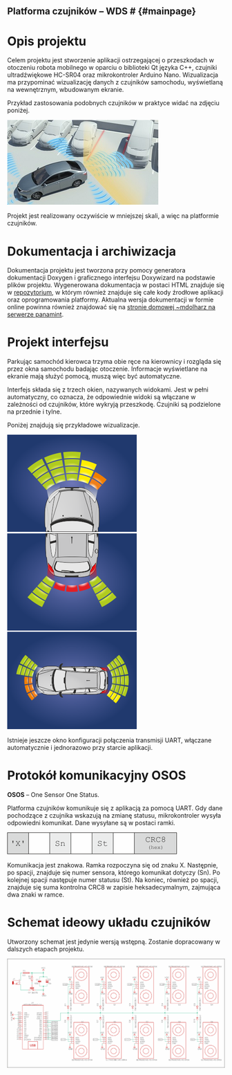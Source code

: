 ## Platforma czujników – WDS # {#mainpage}

# Opis projektu

Celem projektu jest stworzenie aplikacji ostrzegającej o przeszkodach w otoczeniu robota mobilnego w oparciu o biblioteki Qt języka C++, czujniki ultradźwiękowe HC-SR04 oraz mikrokontroler Arduino Nano. Wizualizacja ma przypominać wizualizację danych z czujników samochodu, wyświetlaną na wewnętrznym, wbudowanym ekranie.

Przykład zastosowania podobnych czujników w praktyce widać na zdjęciu poniżej.

![Przykład zastosowania podobnych czujników w praktyce](img/przyklad_toyota.jpg)

Projekt jest realizowany oczywiście w mniejszej skali, a więc na platformie czujników.  

# Dokumentacja i archiwizacja

Dokumentacja projektu jest tworzona przy pomocy generatora dokumentacji Doxygen i graficznego interfejsu Doxywizard na podstawie plików projektu. Wygenerowana dokumentacja w postaci HTML znajduje się w [repozytorium](https://github.com/Repti993/Ambient-Sensors-Platform/tree/main/doc/html), w którym również znajduje się całe kody źrodłowe aplikacji oraz oprogramowania platformy. Aktualna wersja dokumentacji w formie online powinna również znajdować się na [stronie domowej ~mdolharz na serwerze panamint](http://panamint.ict.pwr.wroc.pl/~mdolharz/wds/).

# Projekt interfejsu

Parkując samochód kierowca trzyma obie ręce na kierownicy i rozgląda się przez okna samochodu badając otoczenie. Informacje wyświetlane na ekranie mają służyć pomocą, muszą więc być automatyczne. 
           
Interfejs składa się z trzech okien, nazywanych widokami. Jest w pełni automatyczny, co oznacza, że odpowiednie widoki są włączane w zależności od czujników, które wykryją przeszkodę. Czujniki są podzielone na przednie i tylne.

Poniżej znajdują się przykładowe wizualizacje.

![Widok czujników przednich](img/przyklad4.png)
![Widok czujników tylnych](img/przyklad5.png)
![Widok całościowy](img/przyklad6.png)

Istnieje jeszcze okno konfiguracji połączenia transmisji UART, włączane automatycznie i jednorazowo przy starcie aplikacji.

# Protokół komunikacyjny OSOS

**OSOS** – One Sensor One Status.

Platforma czujników komunikuje się z aplikacją za pomocą UART. Gdy dane pochodzące z czujnika wskazują na zmianę statusu, mikrokontroler wysyła odpowiedni komunikat. Dane wysyłane są w postaci ramki.

![Ramka transmisji OSOS](img/dataframe.png)

Komunikacja jest znakowa. Ramka rozpoczyna się od znaku X. Następnie, po spacji, znajduje się numer sensora, którego komunikat dotyczy (Sn). Po kolejnej spacji następuje numer statusu (St). Na koniec, również po spacji, znajduje się suma kontrolna CRC8 w zapisie heksadecymalnym, zajmująca dwa znaki w ramce. 

# Schemat ideowy układu czujników

Utworzony schemat jest jedynie wersją wstępną. Zostanie dopracowany w dalszych etapach projektu.

![Wstępna wersja schematu ideowego](img/schemat.png)